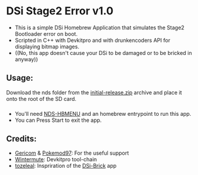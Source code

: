 # DSi Stage2 Error v1.0
* This is a simple DSi Homebrew Application that simulates the Stage2 Bootloader error on boot.
* Scripted in C++ with Devkitpro and with drunkencoders API for displaying bitmap images.
* ((No, this app doesn't cause your DSi to be damaged or to be bricked in anyway))

## Usage:
Download the nds folder from the [initial-release.zip](https://github.com/ChampionLeake/DSi-Stage2-Error/releases) archive and place it onto the root of the SD card.
###
* You'll need [NDS-HBMENU](https://github.com/devkitPro/nds-hb-menu/releases) and an homebrew entrypoint to run this app.
* You can Press Start to exit the app.

## Credits:
* [Gericom](https://github.com/Gericom) & [Pokemod97](https://github.com/Pokemod97): For the useful support
* [Wintermute](https://github.com/Wintermute): Devkitpro tool-chain
* [tozeleal](https://github.com/tozeleal): Inspriration of the [DSi-Brick](https://github.com/tozeleal/brick_dsi) app
